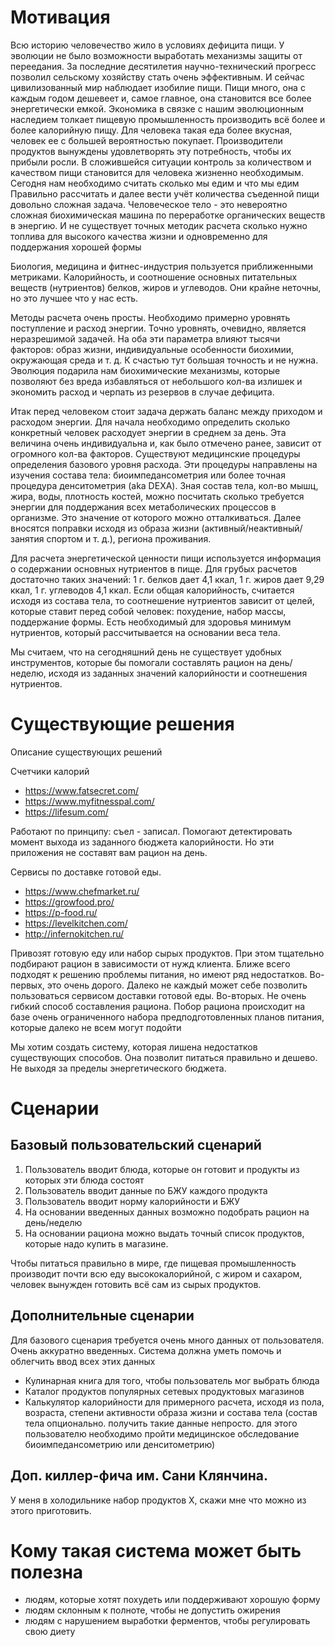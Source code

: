 # Мотивация

Всю историю человечество жило в условиях дефицита пищи. У эволюции не было возможности выработать механизмы защиты от переедания. За последние десятилетия научно-технический прогресс позволил сельскому хозяйству стать очень эффективным. И сейчас цивилизованный мир наблюдает изобилие пищи. Пищи много, она с каждым годом дешевеет и, самое главное, она становится все более энергетически емкой. Экономика в связке с нашим эволюционным наследием толкает пищевую промышленность производить всё более и более калорийную пищу. Для человека такая еда более вкусная, человек ее с большей вероятностью покупает. Производители продуктов вынуждены удовлетворять эту потребность, чтобы их прибыли росли.
В сложившейся ситуации контроль за количеством и качеством пищи становится для человека жизненно необходимым. Сегодня нам необходимо считать сколько мы едим и что мы едим
Правильно рассчитать и далее вести учёт количества съеденной пищи довольно сложная задача. Человеческое тело - это невероятно сложная биохимическая машина по переработке органических веществ в энергию. И не существует точных методик расчета сколько нужно топлива для высокого качества жизни и одновременно для поддержания хорошей формы

Биология, медицина и фитнес-индустрия пользуется приближенными метриками. Калорийность, и соотношение основных питательных веществ (нутриентов) белков, жиров и углеводов. Они крайне неточны, но это лучшее что у нас есть.

Методы расчета очень просты. Необходимо примерно уровнять поступление и расход энергии. Точно уровнять, очевидно, является неразрешимой задачей. На оба эти параметра влияют тысячи факторов: образ жизни, индивидуальные особенности биохимии, окружающая среда и т. д.
К счастью тут большая точность и не нужна. Эволюция подарила нам биохимические механизмы, которые позволяют без вреда избавляться от небольшого кол-ва излишек и экономить расход и черпать из резервов в случае дефицита.

Итак перед человеком стоит задача держать баланс между приходом и расходом энергии. Для начала необходимо определить сколько конкретный человек расходует энергии в среднем за день. Эта величина очень индивидуальна и, как было отмечено ранее, зависит от огромного кол-ва факторов. Существуют медицинские процедуры определения базового уровня расхода. Эти процедуры направлены на изучения состава тела: биоимпедансометрия или более точная процедура денситометрия (aka DEXA). Зная состав тела, кол-во мышц, жира, воды, плотность костей, можно посчитать сколько требуется энергии для поддержания всех метаболических процессов в организме. Это значение от которого можно отталкиваться. Далее вносятся поправки исходя из образа жизни (активный/неактивный/занятия спортом и т. д.), региона проживания.

Для расчета энергетической ценности пищи используется информация о содержании основных нутриентов в пище. Для грубых расчетов достаточно таких значений: 1 г. белков дает 4,1 ккал, 1 г. жиров дает 9,29 ккал, 1 г. углеводов 4,1 ккал. Если общая калорийность, считается исходя из состава тела, то соотнешение нутриентов зависит от целей, которые ставит перед собой человек: похудение, набор массы, поддержание формы. Есть необходимый для здоровья минимум нутриентов, который рассчитывается на основании веса тела.

Мы считаем, что на сегодняшний день не существует удобных инструментов, которые бы помогали составлять рацион на день/неделю, исходя из заданных значений калорийности и соотнешения нутриентов.

# Существующие решения

Описание существующих решений

Счетчики калорий

- https://www.fatsecret.com/
- https://www.myfitnesspal.com/
- https://lifesum.com/

Работают по принципу: съел - записал. Помогают детектировать момент выхода из заданного бюджета калорийности. Но эти приложения не составят вам рацион на день.


Сервисы по доставке готовой еды.

- https://www.chefmarket.ru/
- https://growfood.pro/
- https://p-food.ru/
- https://levelkitchen.com/
- http://infernokitchen.ru/

Привозят готовую еду или набор сырых продуктов. При этом тщательно подбирают рацион в зависимости от нужд клиента. Ближе всего подходят к решению проблемы питания, но имеют ряд недостатков.
Во-первых, это очень дорого. Далеко не каждый может себе позволить пользоваться сервисом доставки готовой еды.
Во-вторых. Не очень гибкий способ составления рациона. Побор рациона происходит на базе очень ограниченного набора предподготовленных планов питания, которые далеко не всем могут подойти

Мы хотим создать систему, которая лишена недостатков существующих способов. Она позволит питаться правильно и дешево. Не выходя за пределы энергетического бюджета.

# Сценарии

## Базовый пользовательский сценарий

1. Пользователь вводит блюда, которые он готовит и продукты из которых эти блюда состоят
2. Пользователь вводит данные по БЖУ каждого продукта
3. Пользователь вводит норму калорийности и БЖУ
4. На основании введенных данных возможно подобрать рацион на день/неделю
5. На основании рациона можно выдать точный список продуктов, которые надо купить в магазине.

Чтобы питаться правильно в мире, где пищевая промышленность производит почти всю еду высококалорийной, с жиром и сахаром, человек вынужден готовить всё сам из сырых продуктов.


## Дополнительные сценарии

Для базового сценария требуется очень много данных от пользователя. Очень аккуратно введенных. Система должна уметь помочь и облегчить ввод всех этих данных

- Кулинарная книга для того, чтобы пользователь мог выбрать блюда
- Каталог продуктов популярных сетевых продуктовых магазинов
- Калькулятор калорийности для примерного расчета, исходя из пола, возраста, степени активности образа жизни и состава тела (состав тела опционально. получить такие данные непросто. для этого пользователю необходимо пройти медицинское обследование биоимпедансометрию или денситометрию)


## Доп. киллер-фича им. Сани Клянчина.

У меня в холодильнике набор продуктов X, скажи мне что можно из этого приготовить.


# Кому такая система может быть полезна

- людям, которые хотят похудеть или поддерживают хорошую форму
- людям склонным к полноте, чтобы не допустить ожирения
- людям с нарушением выработки ферментов, чтобы регулировать свою диету
